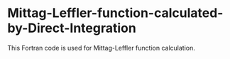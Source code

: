 # Mittag-Leffler-function-calculated-by-Direct-Integration
This Fortran code is used for Mittag-Leffler function calculation.
